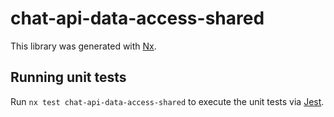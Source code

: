 # chat-api-data-access-shared

This library was generated with [Nx](https://nx.dev).

## Running unit tests

Run `nx test chat-api-data-access-shared` to execute the unit tests via [Jest](https://jestjs.io).
